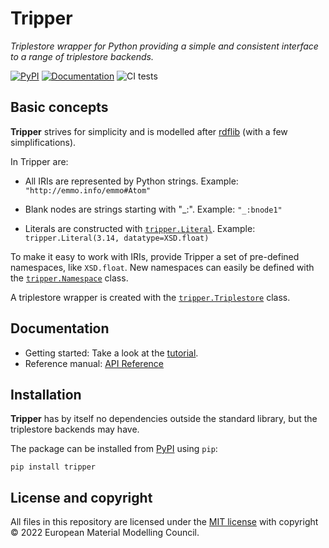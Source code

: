 Tripper
=======
_Triplestore wrapper for Python providing a simple and consistent interface to a range of triplestore backends._

[![PyPI](https://img.shields.io/pypi/v/tripper?logo=pypi)](https://pypi.org/project/tripper)
[![Documentation](https://img.shields.io/badge/documentation-informational?logo=github)](https://emmc-asbl.github.io/tripper/latest/)
![CI tests](https://github.com/EMMC-ASBL/tripper/workflows/CI%20-%20Tests/badge.svg)


Basic concepts
--------------
**Tripper** strives for simplicity and is modelled after [rdflib] (with a few simplifications).

In Tripper are:
* All IRIs are represented by Python strings.
  Example: `"http://emmo.info/emmo#Atom"`

* Blank nodes are strings starting with "_:".
  Example: `"_:bnode1"`

* Literals are constructed with [`tripper.Literal`][Literal].
  Example: `tripper.Literal(3.14, datatype=XSD.float)`

To make it easy to work with IRIs, provide Tripper a set of pre-defined namespaces, like `XSD.float`.
New namespaces can easily be defined with the [`tripper.Namespace`][Namespace] class.

A triplestore wrapper is created with the [`tripper.Triplestore`][Triplestore] class.



Documentation
-------------
* Getting started: Take a look at the [tutorial](docs/tutorial.md).
* Reference manual: [API Reference]


Installation
------------
**Tripper** has by itself no dependencies outside the standard
library, but the triplestore backends may have.


The package can be installed from [PyPI] using `pip`:

```shell
pip install tripper
```

License and copyright
---------------------
All files in this repository are licensed under the [MIT license](LICENSE) with copyright &copy; 2022 European Material Modelling Council.



[rdflib]: https://rdflib.readthedocs.io/en/stable/
[PyPI]: https://pypi.org/project/tripper
[API Reference]: https://emmc-asbl.github.io/tripper/latest/api_reference/triplestore/
[Literal]: https://emmc-asbl.github.io/tripper/latest/api_reference/triplestore/#tripper.triplestore.Literal
[Namespace]: https://emmc-asbl.github.io/tripper/latest/api_reference/triplestore/#tripper.triplestore.Namespace
[Triplestore]: https://emmc-asbl.github.io/tripper/latest/api_reference/triplestore/#tripper.triplestore.Triplestore
